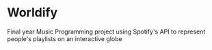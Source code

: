 # Worldify
Final year Music Programming project using Spotify's API to represent people's playlists on an interactive globe
